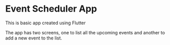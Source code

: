 # Event Scheduler App

This is basic app created using Flutter

The app has two screens, one to list all the upcoming events and another to add a new event to the list.

